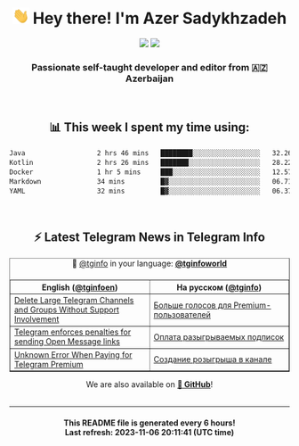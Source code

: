 <div align="center">
	<div>
		<h1>
      <img src="./assets/hi.gif" width="30px"> Hey there! I'm Azer Sadykhzadeh
    </h1>
    <img height="18" src="https://komarev.com/ghpvc/?username=sadykhzadeh&label=Views&color=2081c1&style=flat-square" />
		<a href="https://wakatime.com/Azer"> <img height="18" src="https://wakatime.com/badge/user/f80ae27a-c328-426f-a381-bc84136e2dd6.svg" /> </a>
    <h3>
      Passionate self-taught developer and editor from 🇦🇿 Azerbaijan
    </h3>
  </div>
  <br>

<h2>📊 This week I spent my time using:</h2>

<!--START_SECTION:waka-->

```txt
Java                  2 hrs 46 mins   ████████░░░░░░░░░░░░░░░░░   32.26 %
Kotlin                2 hrs 26 mins   ███████░░░░░░░░░░░░░░░░░░   28.22 %
Docker                1 hr 5 mins     ███░░░░░░░░░░░░░░░░░░░░░░   12.57 %
Markdown              34 mins         █▓░░░░░░░░░░░░░░░░░░░░░░░   06.71 %
YAML                  32 mins         █▓░░░░░░░░░░░░░░░░░░░░░░░   06.37 %
```

<!--END_SECTION:waka-->

<br>

<h2>⚡️ Latest Telegram News in Telegram Info</h2>
  <table border>
		<tr>
			<th width="50%">English (<a href="https://t.me/tginfoen">@tginfoen</a>)</th>
			<th>На русском (<a href="https://t.me/tginfo">@tginfo</a>)</th>
		</tr>
		<caption>🚩 <a href="https://t.me/tginfo">@tginfo</a> in your language: <a href="https://t.me/tginfoworld"><b>@tginfoworld</b></a><caption/>
  <tr><td><a href="https://t.me/tginfoen/1771">Delete Large Telegram Channels and Groups Without Support Involvement</a></td>
    <td><a href="https://t.me/tginfo/3833">Больше голосов для Premium-пользователей</a></td></tr><tr><td><a href="https://t.me/tginfoen/1770">Telegram enforces penalties for sending Open Message links</a></td>
    <td><a href="https://t.me/tginfo/3832">Оплата разыгрываемых подписок</a></td></tr><tr><td><a href="https://t.me/tginfoen/1769">Unknown Error When Paying for Telegram Premium</a></td>
    <td><a href="https://t.me/tginfo/3831">Создание розыгрыша в канале</a></td></tr>
</table>
We are also available on <a href="https://github.com/tginfo"><b>🐙 GitHub</b></a>!
</div>

<br>
<hr>
<h4 align="center">This README file is generated <b>every 6 hours</b>!</br>Last refresh: <b>2023-11-06 20:11:41 (UTC time)</b></h4>
